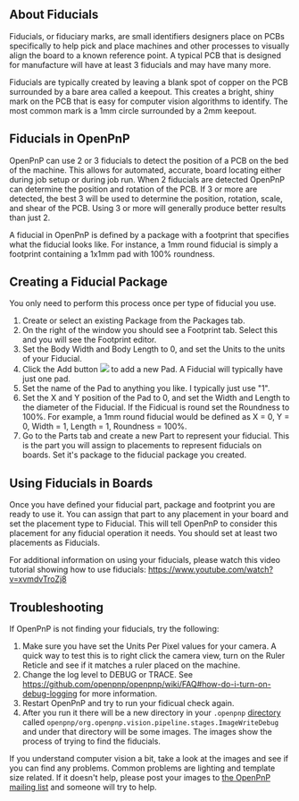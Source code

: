 ## About Fiducials

Fiducials, or fiduciary marks, are small identifiers designers place on PCBs specifically to help pick and place machines and other processes to visually align the board to a known reference point. A typical PCB that is designed for manufacture will have at least 3 fiducials and may have many more.

Fiducials are typically created by leaving a blank spot of copper on the PCB surrounded by a bare area called a keepout. This creates a bright, shiny mark on the PCB that is easy for computer vision algorithms to identify. The most common mark is a 1mm circle surrounded by a 2mm keepout.

## Fiducials in OpenPnP

OpenPnP can use 2 or 3 fiducials to detect the position of a PCB on the bed of the machine. This allows for automated, accurate, board locating either during job setup or during job run. When 2 fiducials are detected OpenPnP can determine the position and rotation of the PCB. If 3 or more are detected, the best 3 will be used to determine the position, rotation, scale, and shear of the PCB. Using 3 or more will generally produce better results than just 2.

A fiducial in OpenPnP is defined by a package with a footprint that specifies what the fiducial looks like. For instance, a 1mm round fiducial is simply a footprint containing a 1x1mm pad with 100% roundness.

## Creating a Fiducial Package

You only need to perform this process once per type of fiducial you use.

1. Create or select an existing Package from the Packages tab.
2. On the right of the window you should see a Footprint tab. Select this and you will see the Footprint editor.
3. Set the Body Width and Body Length to 0, and set the Units to the units of your Fiducial.
4. Click the Add button ![](https://rawgit.com/openpnp/openpnp/develop/src/main/resources/icons/general-add.svg) to add a new Pad. A Fiducial will typically have just one pad.
5. Set the name of the Pad to anything you like. I typically just use "1".
6. Set the X and Y position of the Pad to 0, and set the Width and Length to the diameter of the Fiducial. If the Fidicual is round set the Roundness to 100%. For example, a 1mm round fiducial would be defined as X = 0, Y = 0, Width = 1, Length = 1, Roundness = 100%.
7. Go to the Parts tab and create a new Part to represent your fiducial. This is the part you will assign to placements to represent fiducials on boards. Set it's package to the fiducial package you created.

## Using Fiducials in Boards

Once you have defined your fiducial part, package and footprint you are ready to use it. You can assign that part to any placement in your board and set the placement type to Fiducial. This will tell OpenPnP to consider this placement for any fiducial operation it needs. You should set at least two placements as Fiducials.

For additional information on using your fiducials, please watch this video tutorial showing how to use fiducials: https://www.youtube.com/watch?v=xvmdvTroZj8

## Troubleshooting

If OpenPnP is not finding your fiducials, try the following:

1. Make sure you have set the Units Per Pixel values for your camera. A quick way to test this is to right click the camera view, turn on the Ruler Reticle and see if it matches a ruler placed on the machine.
2. Change the log level to DEBUG or TRACE. See https://github.com/openpnp/openpnp/wiki/FAQ#how-do-i-turn-on-debug-logging for more information.
3. Restart OpenPnP and try to run your fidicual check again.
4. After you run it there will be a new directory in your `.openpnp` [directory](https://github.com/openpnp/openpnp/wiki/FAQ#where-are-configuration-and-log-files-located) called `openpnp/org.openpnp.vision.pipeline.stages.ImageWriteDebug` and under that directory will be some images. The images show the process of trying to find the fiducials.

  If you understand computer vision a bit, take a look at the images and see if you can find any problems. Common problems are lighting and template size related. If it doesn't help, please post your images to [the OpenPnP mailing list](http://groups.google.com/group/openpnp) and someone will try to help.


